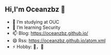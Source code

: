 ## Hi,I'm Oceanzbz 👋

<!--
**Oceanzbz/Oceanzbz** is a ✨ _special_ ✨ repository because its `README.md` (this file) appears on your GitHub profile.

Here are some ideas to get you started:

- 🔭 I’m currently working on ...
- 🌱 I’m currently learning ...
- 👯 I’m looking to collaborate on ...
- 🤔 I’m looking for help with ...
- 💬 Ask me about ...
- 📫 How to reach me: ...
- 😄 Pronouns: ...
- ⚡ Fun fact: ...
-->
- 🏫 I’m studying at OUC
- 📑 I’m learning Security
- 📫 Blog: https://oceanzbz.github.io/
- 😄 Rss: https://oceanzbz.github.io/atom.xml
- ⚡ Hobby: 🎱，🏀

